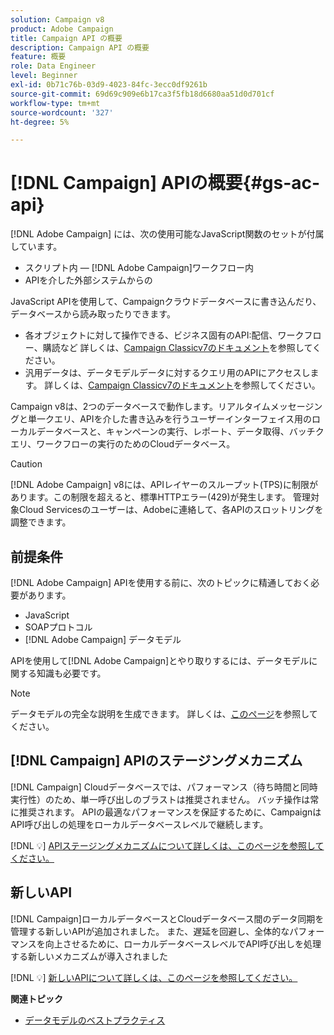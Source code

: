 ```yaml
---
solution: Campaign v8
product: Adobe Campaign
title: Campaign API の概要
description: Campaign API の概要
feature: 概要
role: Data Engineer
level: Beginner
exl-id: 0b71c76b-03d9-4023-84fc-3ecc0df9261b
source-git-commit: 69d69c909e6b17ca3f5fb18d6680aa51d0d701cf
workflow-type: tm+mt
source-wordcount: '327'
ht-degree: 5%

---
```


# [!DNL Campaign] APIの概要{#gs-ac-api}

[!DNL Adobe Campaign] には、次の使用可能なJavaScript関数のセットが付属しています。

* スクリプト内 — [!DNL Adobe Campaign]ワークフロー内
* APIを介した外部システムからの

JavaScript APIを使用して、Campaignクラウドデータベースに書き込んだり、データベースから読み取ったりできます。

* 各オブジェクトに対して操作できる、ビジネス固有のAPI:配信、ワークフロー、購読など 詳しくは、[Campaign Classicv7のドキュメント](https://experienceleague.adobe.com/docs/campaign-classic/using/configuring-campaign-classic/api/business-oriented-apis.html)を参照してください。
* 汎用データは、データモデルデータに対するクエリ用のAPIにアクセスします。 詳しくは、[Campaign Classicv7のドキュメント](https://experienceleague.adobe.com/docs/campaign-classic/using/configuring-campaign-classic/api/data-oriented-apis.html)を参照してください。

Campaign v8は、2つのデータベースで動作します。リアルタイムメッセージングと単一クエリ、APIを介した書き込みを行うユーザーインターフェイス用のローカルデータベースと、キャンペーンの実行、レポート、データ取得、バッチクエリ、ワークフローの実行のためのCloudデータベース。

>[!CAUTION]
>
>[!DNL Adobe Campaign] v8には、APIレイヤーのスループット(TPS)に制限があります。この制限を超えると、標準HTTPエラー(429)が発生します。 管理対象Cloud Servicesのユーザーは、Adobeに連絡して、各APIのスロットリングを調整できます。


## 前提条件

[!DNL Adobe Campaign] APIを使用する前に、次のトピックに精通しておく必要があります。

* JavaScript
* SOAPプロトコル
* [!DNL Adobe Campaign] データモデル

APIを使用して[!DNL Adobe Campaign]とやり取りするには、データモデルに関する知識も必要です。

>[!NOTE]
>データモデルの完全な説明を生成できます。 詳しくは、[このページ](datamodel.md)を参照してください。

## [!DNL Campaign] APIのステージングメカニズム

[!DNL Campaign] Cloudデータベースでは、パフォーマンス（待ち時間と同時実行性）のため、単一呼び出しのブラストは推奨されません。 バッチ操作は常に推奨されます。 APIの最適なパフォーマンスを保証するために、CampaignはAPI呼び出しの処理をローカルデータベースレベルで継続します。

[!DNL :bulb:] [APIステージングメカニズムについて詳しくは、このページを参照してください。](staging.md)

## 新しいAPI

[!DNL Campaign]ローカルデータベースとCloudデータベース間のデータ同期を管理する新しいAPIが追加されました。 また、遅延を回避し、全体的なパフォーマンスを向上させるために、ローカルデータベースレベルでAPI呼び出しを処理する新しいメカニズムが導入されました

[!DNL :bulb:] [新しいAPIについて詳しくは、このページを参照してください。](new-apis.md)

**関連トピック**

* [データモデルのベストプラクティス](datamodel-best-practices.md)
